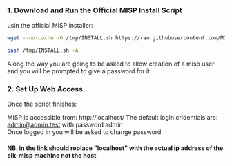 ### 1. Download and Run the Official MISP Install Script
usin the official MISP installer:
```bash
wget --no-cache -O /tmp/INSTALL.sh https://raw.githubusercontent.com/MISP/MISP/2.4/INSTALL/INSTALL.sh

bash /tmp/INSTALL.sh -A
```
Along the way you are going to be asked to allow creation of a misp user and you will be prompted to give a password for it 
### 2. Set Up Web Access
Once the script finishes:

MISP is accessible from:
http://localhost/
The default login cridentials are: admin@admin.test with password admin </br>
Once logged in you will be asked to change password 
</br>
#### NB. in the link should replace "localhost" with the actual ip address of the elk-misp machine not the host 
